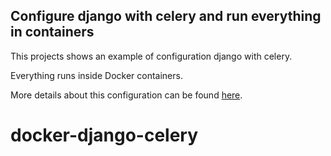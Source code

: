 ## Configure django with celery and run everything in containers

This projects shows an example of configuration django with celery.

Everything runs inside Docker containers.

More details about this configuration can be found [here](http://www.syncano.com/configuring-running-django-celery-docker-containers-pt-1/).
# docker-django-celery
